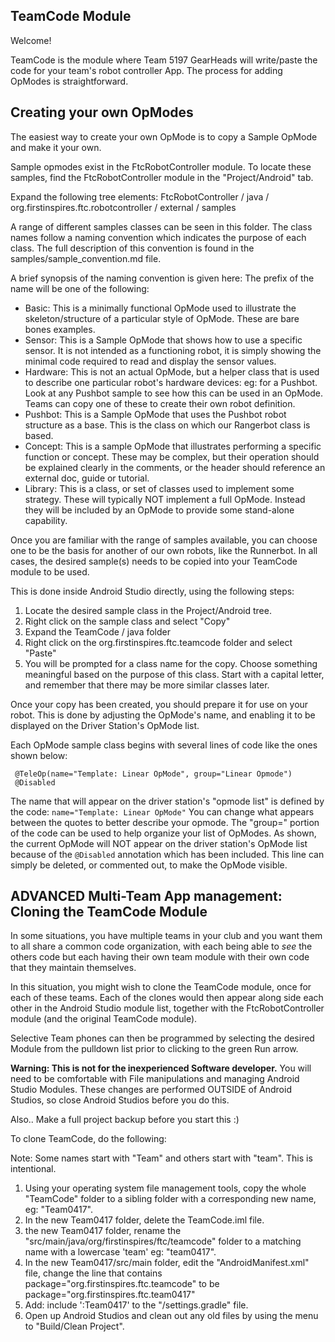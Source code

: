 ## TeamCode Module

Welcome!

TeamCode is the module where Team 5197 GearHeads will write/paste the code for
your team's robot controller App. The process for adding OpModes is 
straightforward. 

## Creating your own OpModes

The easiest way to create your own OpMode is to copy a Sample OpMode and make
 it your own. 

Sample opmodes exist in the FtcRobotController module. To locate these 
samples, find the FtcRobotController module in the "Project/Android" tab. 

Expand the following tree elements:
  FtcRobotController / java / org.firstinspires.ftc.robotcontroller / external
  / samples 

A range of different samples classes can be seen in this folder. The class 
names follow a naming convention which indicates the purpose of each class. 
The full description of this convention is found in the 
samples/sample_convention.md file.   

A brief synopsis of the naming convention is given here:
The prefix of the name will be one of the following:

* Basic:    This is a minimally functional OpMode used to illustrate the 
skeleton/structure of a particular style of OpMode. These are bare bones 
examples.  
* Sensor:   This is a Sample OpMode that shows how to use a specific sensor. 
It is not intended as a functioning robot, it is simply showing the minimal 
code required to read and display the sensor values.
* Hardware: This is not an actual OpMode, but a helper class that is used to 
describe one particular robot's hardware devices: eg: for a Pushbot. Look at 
any Pushbot sample to see how this can be used in an OpMode. Teams can copy 
one of these to create their own robot definition. 
* Pushbot:  This is a Sample OpMode that uses the Pushbot robot structure as 
a base. This is the class on which our Rangerbot class is based.
* Concept:	This is a sample OpMode that illustrates performing a specific 
function or concept. These may be complex, but their operation should be 
explained clearly in the comments, or the header should reference an external
doc, guide or tutorial.  
* Library:  This is a class, or set of classes used to implement some 
strategy. These will typically NOT implement a full OpMode. Instead they will
be included by an OpMode to provide some stand-alone capability. 

Once you are familiar with the range of samples available, you can choose one
to be the basis for another of our own robots, like the Runnerbot. In all 
cases, the desired sample(s) needs to be copied into your TeamCode module to 
be used. 

This is done inside Android Studio directly, using the following steps:

 1) Locate the desired sample class in the Project/Android tree.
 2) Right click on the sample class and select "Copy"
 3) Expand the  TeamCode / java folder
 4) Right click on the org.firstinspires.ftc.teamcode folder and select "Paste"
 5) You will be prompted for a class name for the copy. Choose something 
 meaningful based on the purpose of this class. Start with a capital letter, 
 and remember that there may be more similar classes later.  

Once your copy has been created, you should prepare it for use on your robot.
This is done by adjusting the OpMode's name, and enabling it to be displayed 
on the Driver Station's OpMode list.

Each OpMode sample class begins with several lines of code like the ones 
shown below: 

```
 @TeleOp(name="Template: Linear OpMode", group="Linear Opmode")
 @Disabled
```

The name that will appear on the driver station's "opmode list" is defined by
 the code: ``name="Template: Linear OpMode"`` You can change what appears 
 between the quotes to better describe your opmode. 
The "group=" portion of the code can be used to help organize your list of OpModes.
As shown, the current OpMode will NOT appear on the driver station's OpMode 
list because of the ``@Disabled`` annotation which has been included. 
This line can simply be deleted, or commented out, to make the OpMode visible.


## ADVANCED Multi-Team App management:  Cloning the TeamCode Module

In some situations, you have multiple teams in your club and you want them to
 all share a common code organization, with each being able to *see* the  
 others code but each having their own team module with their own code that 
 they maintain themselves. 

In this situation, you might wish to clone the TeamCode module, once for each
 of these teams. Each of the clones would then appear along side each other 
 in the Android Studio module list, together with the FtcRobotController 
 module (and the original TeamCode module). 

Selective Team phones can then be programmed by selecting the desired Module 
from the pulldown list prior to clicking to the green Run arrow.

**Warning:  This is not for the inexperienced Software developer.**
You will need to be comfortable with File manipulations and managing Android 
Studio Modules. These changes are performed OUTSIDE of Android Studios, so 
close Android Studios before you do this. 
 
Also.. Make a full project backup before you start this :)

To clone TeamCode, do the following:

Note: Some names start with "Team" and others start with "team". This is 
intentional. 

1)  Using your operating system file management tools, copy the whole "TeamCode"
    folder to a sibling folder with a corresponding new name, eg: "Team0417".
2)  In the new Team0417 folder, delete the TeamCode.iml file.
3)  the new Team0417 folder, rename the "src/main/java/org/firstinspires/ftc/teamcode" folder
    to a matching name with a lowercase 'team' eg:  "team0417".
4)  In the new Team0417/src/main folder, edit the "AndroidManifest.xml" file,
 change the line that contains package="org.firstinspires.ftc.teamcode" to be
  package="org.firstinspires.ftc.team0417" 
5)  Add: include ':Team0417' to the "/settings.gradle" file.
6)  Open up Android Studios and clean out any old files by using the menu to 
"Build/Clean Project".
